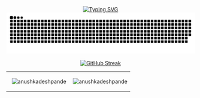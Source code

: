 <!-- h1 align="center">Hello World 🙋🏻‍♀️!!</h1-->
<div align="center">
  <a href="https://git.io/typing-svg"><img
      src="https://readme-typing-svg.demolab.com?font=Fira+Code&pause=1000&center=true&random=false&width=435&separator=%3D&lines=console.log(%22Hello+World!%22)%3DSystem.out.println(%22Hello+World!%22);%3Dprint(%22Hello+World!%22)%3Dstd%3A%3Acout+%3C%3C+%22Hello+World!%22;%3Dprintf(%22Hello+World!%22)"
      alt="Typing SVG" /></a>
</div>

<div align="center">
  <img src="https://github.com/1999AZZAR/1999AZZAR/blob/main/resources/img/grid-snake.svg" alt="snake">
</div>

<p align="center"><a href="https://git.io/streak-stats"><img
      src="https://github-readme-streak-stats.herokuapp.com?user=anushkadeshpande&theme=react&hide_border=true&include_all_commits=true"
      alt="GitHub Streak" /></a></p>
<table align="center">
  <tr>
    <td>
      <p>
        &nbsp;
        <img align="center"
          src="https://github-readme-stats-three-sage-20.vercel.app/api/top-langs?username=anushkadeshpande&show_icons=true&locale=en&layout=compact&theme=tokyonight&hide_border=true&include_all_commits=true"
          alt="anushkadeshpande" />
      </p>
    </td>
    <td>
      <p> &nbsp;<img align="center"
          src="https://github-readme-stats-three-sage-20.vercel.app/api?username=anushkadeshpande&show_icons=true&locale=en&theme=tokyonight&hide_border=true&include_all_commits=true"
          alt="anushkadeshpande" /> </p>
    </td>
  </tr>
</table>
<!-- ### Visitor Count  -->
<!-- img src="https://profile-counter.glitch.me/anushkadeshpande/count.svg" / -->

